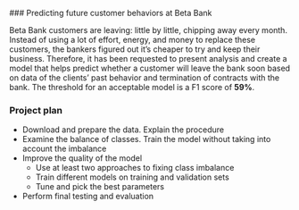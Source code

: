 <p align='left'>
### Predicting future customer behaviors at Beta Bank
</p>
<p align='left'>
Beta Bank customers are leaving: little by little, chipping away every month. Instead of using a lot of effort, energy, and money to replace these customers, the bankers figured out it’s cheaper to try and keep their business. Therefore, it has been requested to present analysis and create a model that helps predict whether a customer will leave the bank soon based on data of the clients’ past behavior and termination of contracts with the bank. The threshold for an acceptable model is a F1 score of <b>59%</b>.

### Project plan

- Download and prepare the data. Explain the procedure
- Examine the balance of classes. Train the model without taking into account the imbalance
- Improve the quality of the model
  - Use at least two approaches to fixing class imbalance
  - Train different models on training and validation sets
  - Tune and pick the best parameters
- Perform final testing and evaluation
</p>
